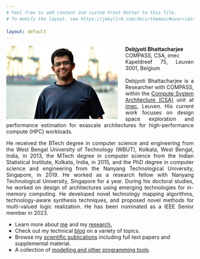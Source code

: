 ```yaml
---
# Feel free to add content and custom Front Matter to this file.
# To modify the layout, see https://jekyllrb.com/docs/themes/#overriding-theme-defaults

layout: default
---
```


<!-- ## Debjyoti Bhattacharjee ##
#### Research and Development Engineer #### -->

<p align="justify" class="introtext"><img src="/assets/me.jpg" alt="Smiley face" width="300"  align="left" style="padding-right: 20px;">
<b>Debjyoti Bhattacharjee </b> <br>
<span class="introhightext">COMPASS, CSA, imec<br>
Kapeldreef 75,  Leuven 3001, Belgium</span>
<br>
<br>
Debjyoti Bhattacharjee is a Researcher with COMPASS, within the <a href="https://www.imec-int.com/en/expertise/compute-system-architecture">Compute System Architecture (CSA)</a> unit at <a href="https://www.imec.be/" target="_blank">imec</a>, Leuven. His current work focuses on design space exploration and performance estimation for exascale architectures for high-performance compute (HPC) workloads.

<p align="justify" class="introtext">He received the BTech degree in computer science and engineering from the West Bengal University of Technology (WBUT), Kolkata, West Bengal, India, in 2013, the MTech degree in computer science from the Indian Statistical Institute, Kolkata, India, in 2015, and the PhD degree in computer science and engineering from the Nanyang Technological University, Singapore, in 2019. He worked as a research fellow with Nanyang Technological University, Singapore for a year. During his doctoral studies, he worked on design of architectures using emerging technologies for in-memory computing. He developed novel technology mapping algorithms, technology-aware synthesis techniques, and proposed novel methods for multi-valued logic realization. He has been nominated as a IEEE Senior member in 2023.</p>

<!-- <p align="justify" class="introtext">His current research interests include computer architecture, hardware design automation tools and application-specific accelerator design, with emphasis on emerging technologies. In addition to my primary research interests, he is also interested in participating in hackathons and learning about new technologies, quantum computing, etc. </p> -->
<div class="divtext">
<ul style="list-style-type:square" class="introtext">
<li>Learn more about <a href="/personal/">me</a> and my <a href="/research/">research.</a></li>
<li> Check out my technical <a href="/blog/">blog</a> on a variety of topics. </li>
<li>Browse my <a href="/publications/">scientific publications</a> including full text papers and supplemental material.</li>
<li>A collection of <a href="/tools/">modelling and other programming tools</a>.</li>
</ul>
</div>
<BR CLEAR="left" />



<!--
<link href="https://maxcdn.bootstrapcdn.com/font-awesome/4.7.0/css/font-awesome.min.css" rel="stylesheet" />

<span class="headHi">Things I can do</span>
<p class="for-font-size">
<span class="fa fa-pencil sp"></span> <span class="highlight">Develop algorithms</span><br>
<span class="fa fa-code sp"></span> <span class="highlight">Write all the code</span><br>
<span class="fa fa-expeditedssl sp"></span> <span class="highlight">Tinker with hardware</span><br>
<span class="fa fa-book sp"></span> <span class="highlight">Develop algorithms</span><br>
<span class="fa fa-coffee sp"></span> <span class="highlight">Drink much coffee</span><br>
<span class="fa fa-camera sp"></span> <span class="highlight">Photography</span><br>
</p>  -->



<!-- <span class="headHi">Contact me</span>

<div class="mapouter"><div class="gmap_canvas"><iframe width="600" height="253" id="gmap_canvas" src="https://maps.google.com/maps?q=imec%20tower&t=&z=13&ie=UTF8&iwloc=&output=embed" frameborder="0" scrolling="no" marginheight="0" marginwidth="0"></iframe><a href="https://www.embedgooglemap.net/blog/nordvpn-coupon-code/">ugbu ahuike</a></div><style>.mapouter{position:relative;text-align:right;height:253px;width:600px;}.gmap_canvas {overflow:hidden;background:none!important;height:253px;width:600px;}</style></div> -->
